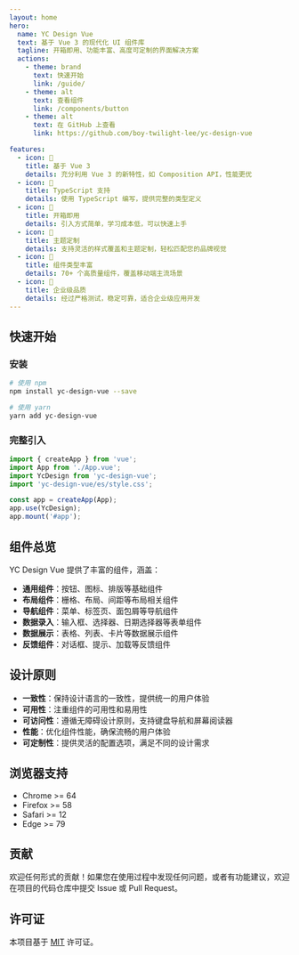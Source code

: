 ```yaml
---
layout: home
hero:
  name: YC Design Vue
  text: 基于 Vue 3 的现代化 UI 组件库
  tagline: 开箱即用、功能丰富、高度可定制的界面解决方案
  actions:
    - theme: brand
      text: 快速开始
      link: /guide/
    - theme: alt
      text: 查看组件
      link: /components/button
    - theme: alt
      text: 在 GitHub 上查看
      link: https://github.com/boy-twilight-lee/yc-design-vue

features:
  - icon: 🚀
    title: 基于 Vue 3
    details: 充分利用 Vue 3 的新特性，如 Composition API，性能更优
  - icon: 💪
    title: TypeScript 支持
    details: 使用 TypeScript 编写，提供完整的类型定义
  - icon: 🎨
    title: 开箱即用
    details: 引入方式简单，学习成本低，可以快速上手
  - icon: 🎯
    title: 主题定制
    details: 支持灵活的样式覆盖和主题定制，轻松匹配您的品牌视觉
  - icon: 📱
    title: 组件类型丰富
    details: 70+ 个高质量组件，覆盖移动端主流场景
  - icon: 🌟
    title: 企业级品质
    details: 经过严格测试，稳定可靠，适合企业级应用开发
---
```


## 快速开始

### 安装

```bash
# 使用 npm
npm install yc-design-vue --save

# 使用 yarn
yarn add yc-design-vue
```

### 完整引入

```typescript
import { createApp } from 'vue';
import App from './App.vue';
import YcDesign from 'yc-design-vue';
import 'yc-design-vue/es/style.css';

const app = createApp(App);
app.use(YcDesign);
app.mount('#app');
```

## 组件总览

YC Design Vue 提供了丰富的组件，涵盖：

- **通用组件**：按钮、图标、排版等基础组件
- **布局组件**：栅格、布局、间距等布局相关组件
- **导航组件**：菜单、标签页、面包屑等导航组件
- **数据录入**：输入框、选择器、日期选择器等表单组件
- **数据展示**：表格、列表、卡片等数据展示组件
- **反馈组件**：对话框、提示、加载等反馈组件

## 设计原则

- **一致性**：保持设计语言的一致性，提供统一的用户体验
- **可用性**：注重组件的可用性和易用性
- **可访问性**：遵循无障碍设计原则，支持键盘导航和屏幕阅读器
- **性能**：优化组件性能，确保流畅的用户体验
- **可定制性**：提供灵活的配置选项，满足不同的设计需求

## 浏览器支持

- Chrome >= 64
- Firefox >= 58
- Safari >= 12
- Edge >= 79

## 贡献

欢迎任何形式的贡献！如果您在使用过程中发现任何问题，或者有功能建议，欢迎在项目的代码仓库中提交 Issue 或 Pull Request。

## 许可证

本项目基于 [MIT](https://opensource.org/licenses/MIT) 许可证。
